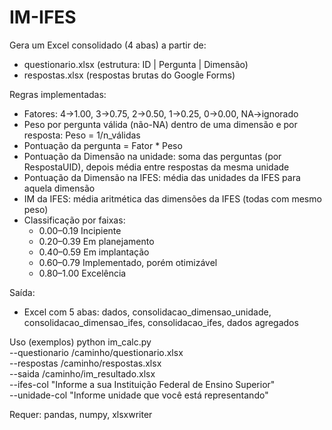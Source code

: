 # IM-IFES
Gera um Excel consolidado (4 abas) a partir de:
- questionario.xlsx (estrutura: ID | Pergunta | Dimensão)
- respostas.xlsx (respostas brutas do Google Forms)

Regras implementadas:
- Fatores: 4->1.00, 3->0.75, 2->0.50, 1->0.25, 0->0.00, NA->ignorado
- Peso por pergunta válida (não-NA) dentro de uma dimensão e por resposta: Peso = 1/n_válidas
- Pontuação da pergunta = Fator * Peso
- Pontuação da Dimensão na unidade: soma das perguntas (por RespostaUID), depois média entre respostas da mesma unidade
- Pontuação da Dimensão na IFES: média das unidades da IFES para aquela dimensão
- IM da IFES: média aritmética das dimensões da IFES (todas com mesmo peso)
- Classificação por faixas:
    - 0.00–0.19 Incipiente
    - 0.20–0.39 Em planejamento
    - 0.40–0.59 Em implantação
    - 0.60–0.79 Implementado, porém otimizável
    - 0.80–1.00 Excelência

Saída:
- Excel com 5 abas: dados, consolidacao_dimensao_unidade, consolidacao_dimensao_ifes, consolidacao_ifes, dados agregados

Uso (exemplos)
    python im_calc.py \
        --questionario /caminho/questionario.xlsx \
        --respostas /caminho/respostas.xlsx \
        --saida /caminho/im_resultado.xlsx \
        --ifes-col "Informe a sua Instituição Federal de Ensino Superior" \
        --unidade-col "Informe unidade que você está representando"

Requer: pandas, numpy, xlsxwriter
